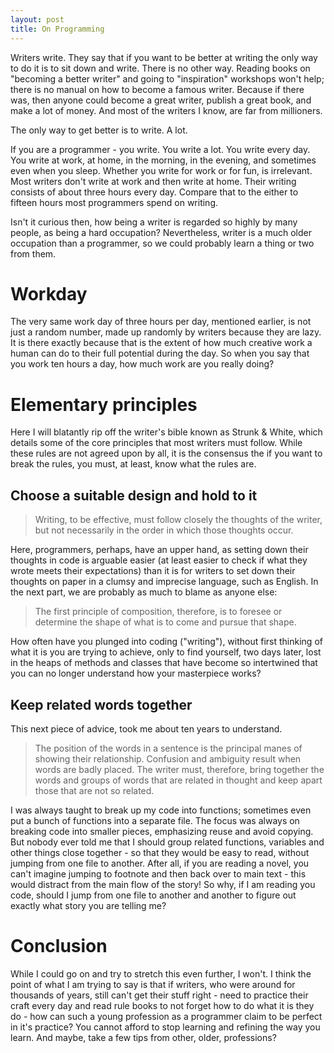 ```yaml
---
layout: post
title: On Programming
---
```


Writers write. They say that if you want to be better at writing the only way to do it is to sit down and write.
There is no other way. Reading books on "becoming a better writer" and going to "inspiration" workshops won't help; there is no manual on how to become a famous writer. Because if there was,
then anyone could become a great writer, publish a great book, and make a lot of money. And most of the writers I know, are far from millioners.

The only way to get better is to write. A lot.

If you are a programmer - you write. You write a lot. You write every day. You write at work, at home, in the morning, in the evening, and sometimes even when you sleep.
Whether you write for work or for fun, is irrelevant. Most writers don't write at work and then write at home. Their writing consists of about three hours every day. Compare that to the either to
fifteen hours most programmers spend on writing.

Isn't it curious then, how being a writer is regarded so highly by many people, as being a hard occupation? Nevertheless, writer is a much older occupation than a programmer, so we could probably
learn a thing or two from them. 

Workday
=======
The very same work day of three hours per day, mentioned earlier, is not just a random number, made up randomly by writers because they are lazy. It is there exactly because that is the extent of how
much creative work a human can do to their full potential during the day. So when you say that you work ten hours a day, how much work are you really doing?

Elementary principles
=====================

Here I will blatantly rip off the writer's bible known as Strunk & White, which details some of the core principles that most writers must follow. While these rules are not agreed upon
by all, it is the consensus the if you want to break the rules, you must, at least, know what the rules are.

Choose a suitable design and hold to it
---------------------------------------
>Writing, to be effective, must follow closely the thoughts of the writer, but
>not necessarily in the order in which those thoughts occur.

Here, programmers, perhaps, have an upper hand, as setting down their thoughts in code is arguable easier (at least easier to check if what they 
wrote meets their expectations) than it is for writers to set down their thoughts on paper in a clumsy and imprecise language, such as English. In the next part,
we are probably as much to blame as anyone else:

>The first principle of composition, therefore, is to foresee or determine the
>shape of what is to come and pursue that shape.

How often have you plunged into coding ("writing"), without first thinking of what it is you are trying to achieve, only to find yourself, two days later, lost in 
the heaps of methods and classes that have become so intertwined that you can no longer understand how your masterpiece works? 

Keep related words together
----------------------------
This next piece of advice, took me about ten years to understand.

> The position of the words in a sentence is the principal manes of showing
> their relationship. Confusion and ambiguity result when words are badly
> placed. The writer must, therefore, bring together the words and groups of
> words that are related in thought and keep apart those that are not so
> related.

I was always taught to break up my code into functions; sometimes even put a bunch of functions into 
a separate file. The focus was always on breaking code into smaller pieces, emphasizing reuse and avoid copying. But nobody ever 
told me that I should group related functions, variables and other things close together - so that they would be easy to read, without 
jumping from one file to another. After all, if you are reading a novel, you can't imagine jumping to footnote and then back over to main text - this 
would distract from the main flow of the story! So why, if I am reading you code, should I jump from one file to another and another to figure out
exactly what story you are telling me?

Conclusion
==========
While I could go on and try to stretch this even further, I won't. I think the point of what I am trying to say is that if writers, who were around for thousands of years,
still can't get their stuff right - need to practice their craft every day and read rule books to not forget how to do what it is they do - how can such a young profession
as a programmer claim to be perfect in it's practice? You cannot afford to stop learning and refining the way you learn. And maybe, take a few tips from other, older, professions?
